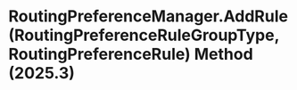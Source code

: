 # RoutingPreferenceManager.AddRule(RoutingPreferenceRuleGroupType, RoutingPreferenceRule) Method (2025.3)

﻿